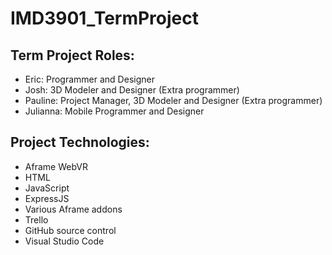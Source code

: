 # IMD3901_TermProject

## Term Project Roles:
  - Eric: Programmer and Designer
  - Josh: 3D Modeler and Designer (Extra programmer)
  - Pauline: Project Manager, 3D Modeler and Designer (Extra programmer) 
  - Julianna: Mobile Programmer and Designer

## Project Technologies:
  - Aframe WebVR
  - HTML
  - JavaScript
  - ExpressJS
  - Various Aframe addons
  - Trello
  - GitHub source control
  - Visual Studio Code
  
